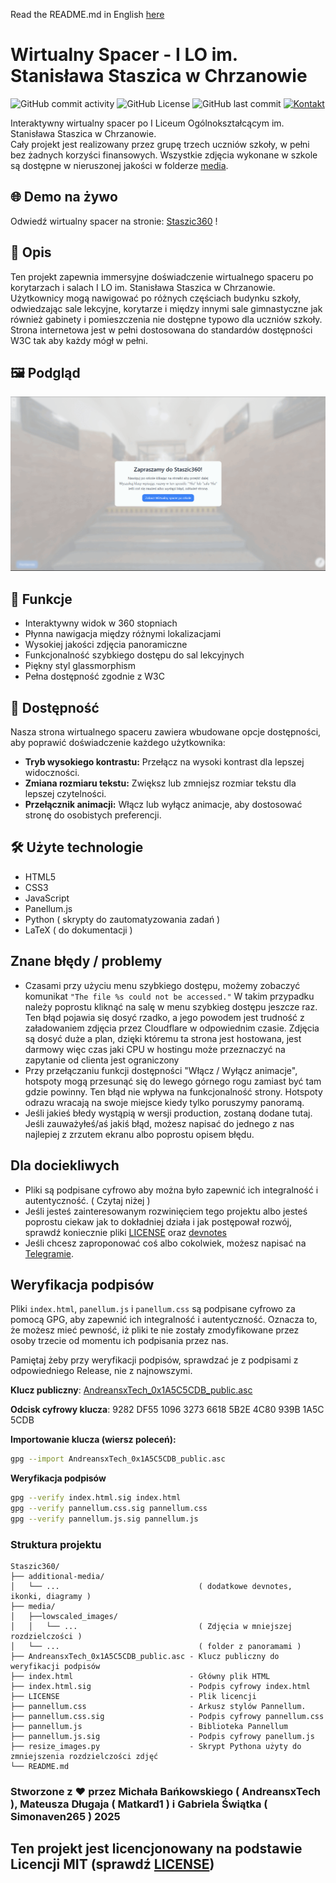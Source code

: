 Read the README.md in English <a href="./additional-media/README-en.md">here</a>

# Wirtualny Spacer - I LO im. Stanisława Staszica w Chrzanowie

<!--- ![HTML5](https://img.shields.io/badge/html5-%23E34F26.svg?style=for-the-badge&logo=html5&logoColor=white)
![JavaScript](https://img.shields.io/badge/javascript-%23323330.svg?style=for-the-badge&logo=javascript&logoColor=%23F7DF1E)
![Static Badge](https://img.shields.io/badge/Panellum.js-%23ffa321?style=for-the-badge)
--->
![GitHub commit activity](https://img.shields.io/github/commit-activity/t/AndreansxTech/Staszic360?style=for-the-badge&logo=github)
![GitHub License](https://img.shields.io/github/license/AndreansxTech/Staszic360?style=for-the-badge)
![GitHub last commit](https://img.shields.io/github/last-commit/Andreansxtech/Staszic360?style=for-the-badge)
[![Kontakt](https://img.shields.io/badge/Kontakt-2CA5E0?style=for-the-badge&logo=telegram&logoColor=white)](https://t.me/Andrtexh)


Interaktywny wirtualny spacer po I Liceum Ogólnokształcącym im. Stanisława Staszica w Chrzanowie. </br>
Cały projekt jest realizowany przez grupę trzech uczniów szkoły, w pełni bez żadnych korzyści finansowych. Wszystkie zdjęcia wykonane w szkole są dostępne w nieruszonej jakości w folderze <a href="./media/">media</a>.

## 🌐 Demo na żywo

Odwiedź wirtualny spacer na stronie: [Staszic360](https://staszic-virtual-walk.pages.dev) !

## 📝 Opis

Ten projekt zapewnia immersyjne doświadczenie wirtualnego spaceru po korytarzach i salach I LO im. Stanisława Staszica w Chrzanowie. Użytkownicy mogą nawigować po różnych częściach budynku szkoły, odwiedzając sale lekcyjne, korytarze i między innymi sale gimnastyczne jak również gabinety i pomieszczenia nie dostępne typowo dla uczniów szkoły. Strona internetowa jest w pełni dostosowana do standardów dostępności W3C tak aby każdy mógł w pełni.

## 🖼️ Podgląd

![Podgląd Wirtualnego Spaceru](./additional-media/preview-gif2.gif)

## 🚀 Funkcje

- Interaktywny widok w 360 stopniach
- Płynna nawigacja między różnymi lokalizacjami
- Wysokiej jakości zdjęcia panoramiczne
- Funkcjonalność szybkiego dostępu do sal lekcyjnych
- Piękny styl glassmorphism
- Pełna dostępność zgodnie z W3C

## 🤝 Dostępność

Nasza strona wirtualnego spaceru zawiera wbudowane opcje dostępności, aby poprawić doświadczenie każdego użytkownika:

- **Tryb wysokiego kontrastu:** Przełącz na wysoki kontrast dla lepszej widoczności.
- **Zmiana rozmiaru tekstu:** Zwiększ lub zmniejsz rozmiar tekstu dla lepszej czytelności.
- **Przełącznik animacji:** Włącz lub wyłącz animacje, aby dostosować stronę do osobistych preferencji.

## 🛠️ Użyte technologie

- HTML5
- CSS3
- JavaScript
- Panellum.js
- Python ( skrypty do zautomatyzowania zadań )
- LaTeX ( do dokumentacji )

## Znane błędy / problemy

- Czasami przy użyciu menu szybkiego dostępu, możemy zobaczyć komunikat ```"The file %s could not be accessed."``` W takim przypadku należy poprostu kliknąć na salę w menu szybkieg dostępu jeszcze raz. Ten błąd pojawia się dosyć rzadko, a jego powodem jest trudność z załadowaniem zdjęcia przez Cloudflare w odpowiednim czasie. Zdjęcia są dosyć duże a plan, dzięki któremu ta strona jest hostowana, jest darmowy więc czas jaki CPU w hostingu może przeznaczyć na zapytanie od clienta jest ograniczony
- Przy przełączaniu funkcji dostępności "Włącz / Wyłącz animacje", hotspoty mogą przesunąć się do lewego górnego rogu zamiast być tam gdzie powinny. Ten błąd nie wpływa na funkcjonalność strony. Hotspoty odrazu wracają na swoje miejsce kiedy tylko poruszymy panoramą.
- Jeśli jakieś błedy wystąpią w wersji production, zostaną dodane tutaj. Jeśli zauważyłeś/aś jakiś błąd, możesz napisać do jednego z nas najlepiej z zrzutem ekranu albo poprostu opisem błędu.  

## Dla dociekliwych
- Pliki są podpisane cyfrowo aby można było zapewnić ich integralność i autentyczność. ( Czytaj niżej )
- Jeśli jesteś zainteresowanym rozwinięciem tego projektu albo jesteś poprostu ciekaw jak to dokładniej działa i jak postępował rozwój, sprawdź koniecznie pliki <a href="./LICENSE">LICENSE</a> oraz <a href="./additional-media/devnotes.md">devnotes</a>
- Jeśli chcesz zaproponować coś albo cokolwiek, możesz napisać na <a href="https://t.me/Andrtexh" target="_blank">Telegramie</a>.

## Weryfikacja podpisów

Pliki `index.html`, `panellum.js` i `panellum.css` są podpisane cyfrowo za pomocą GPG, aby zapewnić ich integralność i autentyczność. Oznacza to, że możesz mieć pewność, iż pliki te nie zostały zmodyfikowane przez osoby trzecie od momentu ich podpisania przez nas.</br>

Pamiętaj żeby przy weryfikacji podpisów, sprawdzać je z podpisami z odpowiedniego Release, nie z najnowszymi.

**Klucz publiczny**: [AndreansxTech_0x1A5C5CDB_public.asc](./AndreansxTech_0x1A5C5CDB_public.asc)

**Odcisk cyfrowy klucza**: 9282 DF55 1096 3273 6618  5B2E 4C80 939B 1A5C 5CDB

**Importowanie klucza (wiersz poleceń):**

```bash
gpg --import AndreansxTech_0x1A5C5CDB_public.asc
```
**Weryfikacja podpisów**
```bash
gpg --verify index.html.sig index.html
gpg --verify pannellum.css.sig pannellum.css
gpg --verify pannellum.js.sig pannellum.js
```
### Struktura projektu
```
Staszic360/
├── additional-media/
│   └── ...                               ( dodatkowe devnotes, ikonki, diagramy )
├── media/
│   ├──lowscaled_images/
│   │   └── ...                           ( Zdjęcia w mniejszej rozdzielczości )
│   └── ...                               ( folder z panoramami )
├── AndreansxTech_0x1A5C5CDB_public.asc - Klucz publiczny do weryfikacji podpisów
├── index.html                          - Główny plik HTML
├── index.html.sig                      - Podpis cyfrowy index.html
├── LICENSE                             - Plik licencji
├── pannellum.css                       - Arkusz stylów Pannellum.
├── pannellum.css.sig                   - Podpis cyfrowy pannellum.css
├── pannellum.js                        - Biblioteka Pannellum
├── pannellum.js.sig                    - Podpis cyfrowy panellum.js
├── resize_images.py                    - Skrypt Pythona użyty do zmniejszenia rozdzielczości zdjęć
└── README.md
```
### Stworzone z ❤️ przez Michała Bańkowskiego ( AndreansxTech ), Mateusza Długaja ( Matkard1 ) i Gabriela Świątka ( Simonaven265 ) 2025


## Ten projekt jest licencjonowany na podstawie **Licencji MIT** (sprawdź <a href="./LICENSE">LICENSE</a>)
